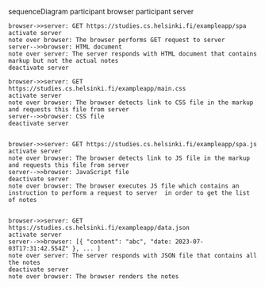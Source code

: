 sequenceDiagram
participant browser
participant server

    browser->>server: GET https://studies.cs.helsinki.fi/exampleapp/spa
    activate server
    note over browser: The browser performs GET request to server
    server-->>browser: HTML document
    note over server: The server responds with HTML document that contains markup but not the actual notes
    deactivate server

    browser->>server: GET https://studies.cs.helsinki.fi/exampleapp/main.css
    activate server
    note over browser: The browser detects link to CSS file in the markup and requests this file from server
    server-->>browser: CSS file
    deactivate server


    browser->>server: GET https://studies.cs.helsinki.fi/exampleapp/spa.js
    activate server
    note over browser: The browser detects link to JS file in the markup and requests this file from server
    server-->>browser: JavaScript file
    deactivate server
    note over browser: The browser executes JS file which contains an instruction to perform a request to server  in order to get the list of notes


    browser->>server: GET https://studies.cs.helsinki.fi/exampleapp/data.json
    activate server
    server-->>browser: [{ "content": "abc", "date: 2023-07-03T17:31:42.554Z" }, ... ]
    note over server: The server responds with JSON file that contains all the notes
    deactivate server
    note over browser: The browser renders the notes
